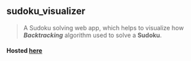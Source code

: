 ## sudoku_visualizer

> A Sudoku solving web app, which helps to visualize how **_Backtracking_** algorithm used to solve a **Sudoku**.

#### Hosted [here](https://sudoku.supriyanta.now.sh)
